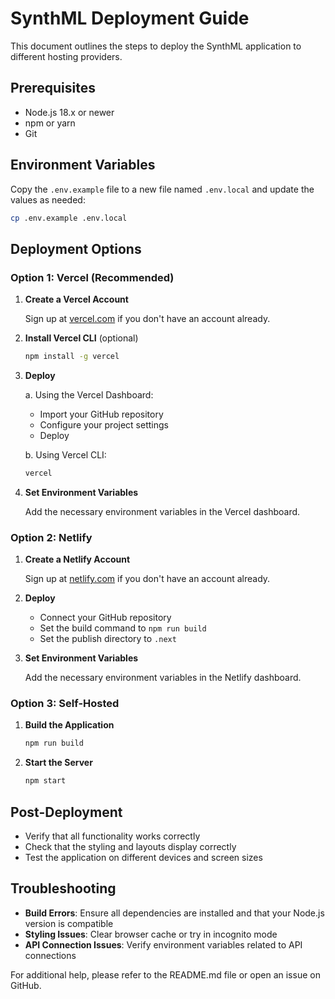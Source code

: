 # SynthML Deployment Guide

This document outlines the steps to deploy the SynthML application to different hosting providers.

## Prerequisites

- Node.js 18.x or newer
- npm or yarn
- Git

## Environment Variables

Copy the `.env.example` file to a new file named `.env.local` and update the values as needed:

```bash
cp .env.example .env.local
```

## Deployment Options

### Option 1: Vercel (Recommended)

1. **Create a Vercel Account**
   
   Sign up at [vercel.com](https://vercel.com) if you don't have an account already.

2. **Install Vercel CLI** (optional)
   
   ```bash
   npm install -g vercel
   ```

3. **Deploy**
   
   a. Using the Vercel Dashboard:
      - Import your GitHub repository
      - Configure your project settings
      - Deploy

   b. Using Vercel CLI:
      ```bash
      vercel
      ```

4. **Set Environment Variables**
   
   Add the necessary environment variables in the Vercel dashboard.

### Option 2: Netlify

1. **Create a Netlify Account**
   
   Sign up at [netlify.com](https://netlify.com) if you don't have an account already.

2. **Deploy**
   
   - Connect your GitHub repository
   - Set the build command to `npm run build`
   - Set the publish directory to `.next`

3. **Set Environment Variables**
   
   Add the necessary environment variables in the Netlify dashboard.

### Option 3: Self-Hosted

1. **Build the Application**
   
   ```bash
   npm run build
   ```

2. **Start the Server**
   
   ```bash
   npm start
   ```

## Post-Deployment

- Verify that all functionality works correctly
- Check that the styling and layouts display correctly
- Test the application on different devices and screen sizes

## Troubleshooting

- **Build Errors**: Ensure all dependencies are installed and that your Node.js version is compatible
- **Styling Issues**: Clear browser cache or try in incognito mode
- **API Connection Issues**: Verify environment variables related to API connections

For additional help, please refer to the README.md file or open an issue on GitHub.
